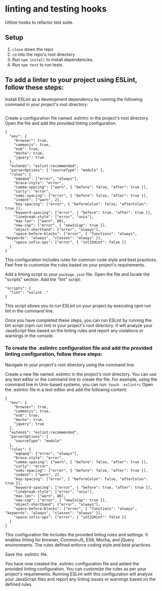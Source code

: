 # linting and testing hooks

Utilize hooks to refactor test suite.

## Setup

1. `clone` down the repo
2. `cd` into the repo's root directory
3. Run `npm install` to install dependencies.
4. Run `npm test` to run tests.

## To add a linter to your project using ESLint, follow these steps:

Install ESLint as a development dependency by running the following command in your project's root directory:
```npm install --save-dev eslint
```

Create a configuration file named .eslintrc in the project's root directory. Open the file and add the provided linting configuration.
```
{
  "env": {
    "browser": true,
    "commonjs": true,
    "es6": true,
    "mocha": true,
    "jquery": true
  },
  "extends": "eslint:recommended",
  "parserOptions": { "sourceType": "module" },
  "rules": {
    "eqeqeq": ["error", "always"],
    "brace-style": "error",
    "comma-spacing": ["warn", { "before": false, "after": true }],
    "curly": "error",
    "semi-spacing": ["error", { "before": false, "after": true }],
    "indent": ["warn", 2],
    "key-spacing": ["error", { "beforeColon": false, "afterColon": true }],
    "keyword-spacing": ["error", { "before": true, "after": true }],
    "linebreak-style": ["error", "unix"],
    "max-len": ["warn", 80],
    "new-cap": ["error", { "newIsCap": true }],
    "object-shorthand": ["error", "always"],
    "space-before-blocks": ["error", { "functions": "always", "keywords": "always", "classes": "always" }],
    "space-infix-ops": ["error", { "int32Hint": false }]
  }
}
```
This configuration includes rules for common code style and best practices. Feel free to customize the rules based on your project's requirements.

Add a linting script to your `package.json` file. Open the file and locate the "scripts" section. Add the "lint" script:
```
"scripts": {
  "lint": "eslint ."
}
```
This script allows you to run ESLint on your project by executing npm run lint in the command line.

Once you have completed these steps, you can run ESLint by running the lint script (npm run lint) in your project's root directory. It will analyze your JavaScript files based on the linting rules and report any violations or warnings in the console.

### To create the .eslintrc configuration file and add the provided linting configuration, follow these steps:

Navigate to your project's root directory using the command line.

Create a new file named .eslintrc in the project's root directory. You can use any text editor or the command line to create the file. For example, using the command line in Unix-based systems, you can run:
```touch .eslintrc```
Open the .eslintrc file in a text editor and add the following content:
```
{
  "env": {
    "browser": true,
    "commonjs": true,
    "es6": true,
    "mocha": true,
    "jquery": true
  },
  "extends": "eslint:recommended",
  "parserOptions": {
    "sourceType": "module"
  },
  "rules": {
    "eqeqeq": ["error", "always"],
    "brace-style": "error",
    "comma-spacing": ["warn", { "before": false, "after": true }],
    "curly": "error",
    "semi-spacing": ["error", { "before": false, "after": true }],
    "indent": ["warn", 2],
    "key-spacing": ["error", { "beforeColon": false, "afterColon": true }],
    "keyword-spacing": ["error", { "before": true, "after": true }],
    "linebreak-style": ["error", "unix"],
    "max-len": ["warn", 80],
    "new-cap": ["error", { "newIsCap": true }],
    "object-shorthand": ["error", "always"],
    "space-before-blocks": ["error", { "functions": "always", "keywords": "always", "classes": "always" }],
    "space-infix-ops": ["error", { "int32Hint": false }]
  }
}
```
This configuration file includes the provided linting rules and settings. It enables linting for browser, CommonJS, ES6, Mocha, and jQuery environments. The rules defined enforce coding style and best practices.

Save the .eslintrc file.

You have now created the .eslintrc configuration file and added the provided linting configuration. You can customize the rules as per your project's requirements. Running ESLint with this configuration will analyze your JavaScript files and report any linting issues or warnings based on the defined rules.

